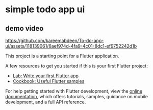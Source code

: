 # simple todo app ui 


## demo video
https://github.com/kareemabdeen/To-do-app-ui/assets/118139061/6aef974d-4fa9-4c01-8dc1-ef9752242d1b



This project is a starting point for a Flutter application.

A few resources to get you started if this is your first Flutter project:

- [Lab: Write your first Flutter app](https://docs.flutter.dev/get-started/codelab)
- [Cookbook: Useful Flutter samples](https://docs.flutter.dev/cookbook)

For help getting started with Flutter development, view the
[online documentation](https://docs.flutter.dev/), which offers tutorials,
samples, guidance on mobile development, and a full API reference.
